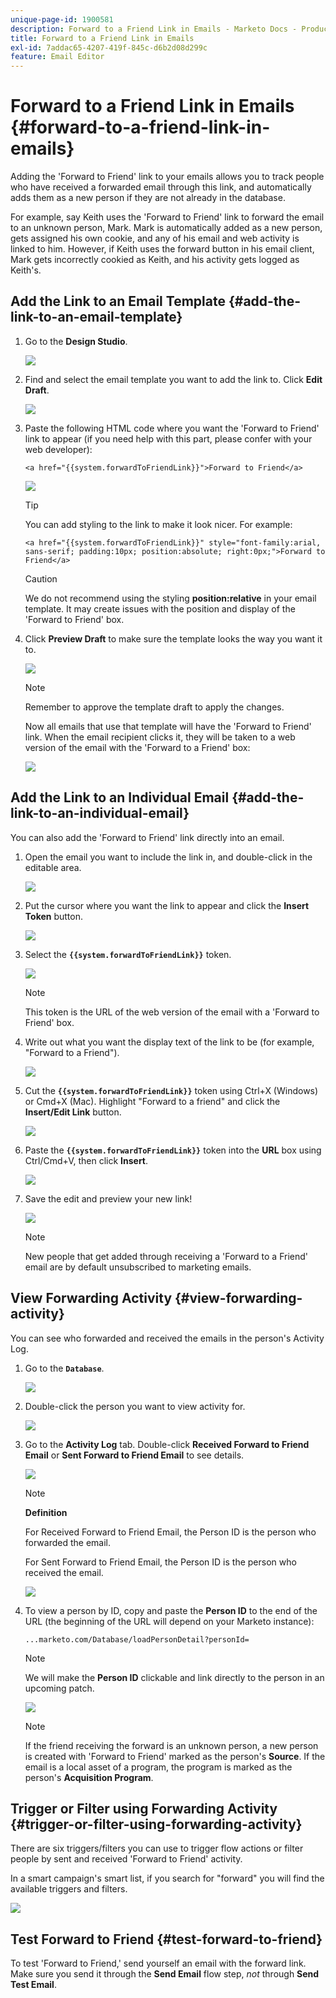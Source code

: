 ```yaml
---
unique-page-id: 1900581
description: Forward to a Friend Link in Emails - Marketo Docs - Product Documentation
title: Forward to a Friend Link in Emails
exl-id: 7addac65-4207-419f-845c-d6b2d08d299c
feature: Email Editor
---
```

# Forward to a Friend Link in Emails {#forward-to-a-friend-link-in-emails}

Adding the 'Forward to Friend' link to your emails allows you to track people who have received a forwarded email through this link, and automatically adds them as a new person if they are not already in the database.

For example, say Keith uses the 'Forward to Friend' link to forward the email to an unknown person, Mark. Mark is automatically added as a new person, gets assigned his own cookie, and any of his email and web activity is linked to him. However, if Keith uses the forward button in his email client, Mark gets incorrectly cookied as Keith, and his activity gets logged as Keith's.

## Add the Link to an Email Template {#add-the-link-to-an-email-template}

1. Go to the **Design Studio**.

   ![](assets/one-8.png)

1. Find and select the email template you want to add the link to. Click **Edit Draft**.

   ![](assets/two-7.png)

1. Paste the following HTML code where you want the 'Forward to Friend' link to appear (if you need help with this part, please confer with your web developer):

   `<a href="{{system.forwardToFriendLink}}">Forward to Friend</a>`

   ![](assets/three-7.png)

   >[!TIP]
   >
   >
   >You can add styling to the link to make it look nicer. For example:
   >
   >`<a href="{{system.forwardToFriendLink}}" style="font-family:arial, sans-serif; padding:10px; position:absolute; right:0px;">Forward to Friend</a>`

   >[!CAUTION]
   >
   >We do not recommend using the styling **position:relative** in your email template. It may create issues with the position and display of the 'Forward to Friend' box.

1. Click **Preview Draft** to make sure the template looks the way you want it to.

   ![](assets/four-5.png)

   >[!NOTE]
   >
   >Remember to approve the template draft to apply the changes.

   Now all emails that use that template will have the 'Forward to Friend' link. When the email recipient clicks it, they will be taken to a web version of the email with the 'Forward to a Friend' box:

   ![](assets/f2afbox.png)

## Add the Link to an Individual Email {#add-the-link-to-an-individual-email}

You can also add the 'Forward to Friend' link directly into an email.

1. Open the email you want to include the link in, and double-click in the editable area.

   ![](assets/five-4.png)

1. Put the cursor where you want the link to appear and click the **Insert Token** button.

   ![](assets/six-2.png)

1. Select the **`{{system.forwardToFriendLink}}`** token.

   ![](assets/seven-1.png)

   >[!NOTE]
   >
   >This token is the URL of the web version of the email with a 'Forward to Friend' box.

1. Write out what you want the display text of the link to be (for example, "Forward to a Friend").

   ![](assets/seven-1.png)

1. Cut the **`{{system.forwardToFriendLink}}`** token using Ctrl+X (Windows) or Cmd+X (Mac). Highlight "Forward to a friend" and click the **Insert/Edit Link** button.

   ![](assets/eight-1.png)

1. Paste the **`{{system.forwardToFriendLink}}`** token into the **URL** box using Ctrl/Cmd+V, then click **Insert**.

   ![](assets/nine.png)

1. Save the edit and preview your new link!

   ![](assets/ten-1.png)

   >[!NOTE]
   >
   >New people that get added through receiving a 'Forward to a Friend' email are by default unsubscribed to marketing emails.

## View Forwarding Activity {#view-forwarding-activity}

You can see who forwarded and received the emails in the person's Activity Log.

1. Go to the **`Database`**.

   ![](assets/db.png)

1. Double-click the person you want to view activity for.

   ![](assets/fourteen.png)

1. Go to the **Activity Log** tab. Double-click **Received Forward to Friend Email** or **Sent Forward to Friend Email** to see details.

   ![](assets/fifteen.png)

   >[!NOTE]
   >
   >**Definition**
   >
   >For Received Forward to Friend Email, the Person ID is the person who forwarded the email.
   >
   >For Sent Forward to Friend Email, the Person ID is the person who received the email.

   ![](assets/sixteen.png)

1. To view a person by ID, copy and paste the **Person ID** to the end of the URL (the beginning of the URL will depend on your Marketo instance):

   `...marketo.com/Database/loadPersonDetail?personId=`

   >[!NOTE]
   >
   >We will make the **Person ID** clickable and link directly to the person in an upcoming patch.

   ![](assets/seventeen.png)

   >[!NOTE]
   >
   >If the friend receiving the forward is an unknown person, a new person is created with 'Forward to Friend' marked as the person's **Source**.
   >If the email is a local asset of a program, the program is marked as the person's **Acquisition Program**.

## Trigger or Filter using Forwarding Activity {#trigger-or-filter-using-forwarding-activity}

There are six triggers/filters you can use to trigger flow actions or filter people by sent and received 'Forward to Friend' activity.

In a smart campaign's smart list, if you search for "forward" you will find the available triggers and filters.

![](assets/nineteen.png)

## Test Forward to Friend {#test-forward-to-friend}

To test 'Forward to Friend,' send yourself an email with the forward link. Make sure you send it through the **Send Email** flow step, *not* through **Send Test Email**.
